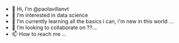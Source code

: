 - 👋 Hi, I’m @paolavillanvt
- 👀 I’m interested in data science
- 🌱 I’m currently learning all the basics i can, i'm new in this world ...
- 💞️ I’m looking to collaborate on ??...
- 📫 How to reach me ...

<!---
paolavillanvt/paolavillanvt is a ✨ special ✨ repository because its `README.md` (this file) appears on your GitHub profile.
You can click the Preview link to take a look at your changes.
--->
